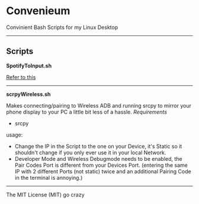 # Convenieum
Convinient Bash Scripts for my Linux Desktop

---

## Scripts
**SpotifyToInput.sh**

[Refer to this](https://github.com/0xInstrumentarium/SpotifyAsInput)

---
**scrpyWireless.sh**

Makes connecting/pairing to Wireless ADB and running srcpy to mirror your phone display to your PC a little bit less of a hassle.
*Requirements*
- srcpy

usage:
- Change the IP in the Script to the one on your Device, it's Static so it shouldn't change if you only ever use it in your local Network.
- Developer Mode and Wireless Debugmode needs to be enabled, the Pair Codes Port is different from your Devices Port. (entering the same IP with 2 different Ports (not static) twice and an additional Pairing Code in the terminal is annoying.)

---

The MIT License (MIT) 
go crazy
